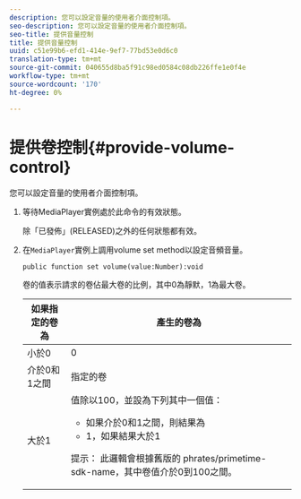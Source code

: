 ```yaml
---
description: 您可以設定音量的使用者介面控制項。
seo-description: 您可以設定音量的使用者介面控制項。
seo-title: 提供音量控制
title: 提供音量控制
uuid: c51e99b6-efd1-414e-9ef7-77bd53e0d6c0
translation-type: tm+mt
source-git-commit: 040655d8ba5f91c98ed0584c08db226ffe1e0f4e
workflow-type: tm+mt
source-wordcount: '170'
ht-degree: 0%

---
```



# 提供卷控制{#provide-volume-control}

您可以設定音量的使用者介面控制項。

1. 等待MediaPlayer實例處於此命令的有效狀態。

   除「已發佈」(RELEASED)之外的任何狀態都有效。
1. 在`MediaPlayer`實例上調用volume set method以設定音頻音量。

   ```
   public function set volume(value:Number):void
   ```

   卷的值表示請求的卷佔最大卷的比例，其中0為靜默，1為最大卷。

   <table id="table_144A2B1260374FBE8D976194F602DDC7"> 
   <thead> 
   <tr> 
      <th colname="col1" class="entry"> 如果指定的卷為 </th> 
      <th colname="col2" class="entry"> 產生的卷為 </th> 
   </tr> 
   </thead>
   <tbody> 
   <tr> 
      <td colname="col1"> 小於0 </td> 
      <td colname="col2"> 0 </td> 
   </tr> 
   <tr> 
      <td colname="col1"> 介於0和1之間 </td> 
      <td colname="col2"> 指定的卷 </td> 
   </tr> 
   <tr> 
      <td colname="col1"> 大於1 </td> 
      <td colname="col2"> 值除以100，並設為下列其中一個值： 
      <ul id="ul_8C2282F0EDC44A408820F5768709214F"> 
      <li id="li_B00BC6F4812D4000891358F762C8E492">如果介於0和1之間，則結果為 </li> 
      <li id="li_03B7F30662554F299320040CAC2DEB7A">1，如果結果大於1 </li> 
      </ul> <p>提示： 此邏輯會根據舊版的 
      <span class="codeph">phrates/primetime-sdk-name</span>，其中卷值介於0到100之間。 </p> </td> 
   </tr> 
   </tbody> 
   </table>
